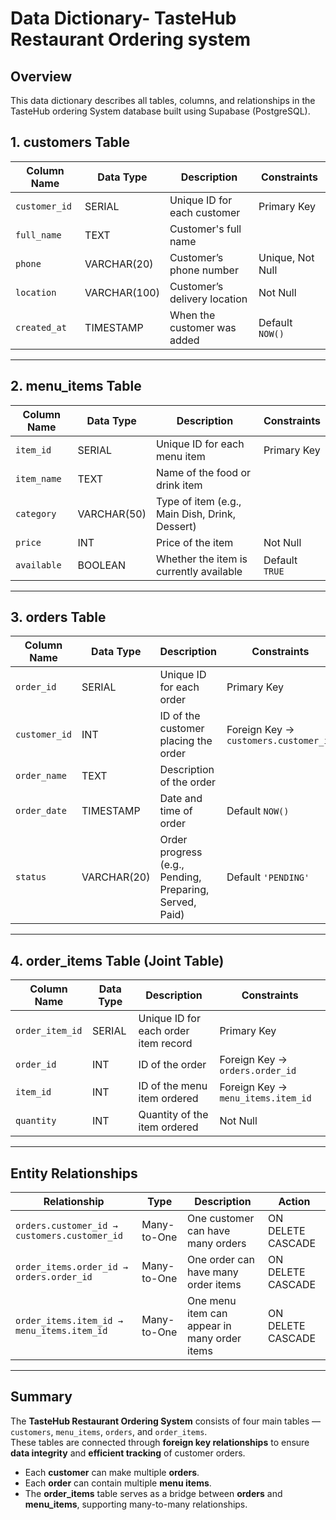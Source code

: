 
# Data Dictionary- TasteHub Restaurant Ordering system

## Overview
This data dictionary describes all tables, columns, and relationships in the TasteHub ordering System database built using Supabase (PostgreSQL).


## 1. customers Table
| Column Name | Data Type | Description | Constraints |
|--------------|------------|--------------|--------------|
| `customer_id` | SERIAL | Unique ID for each customer | Primary Key |
| `full_name` | TEXT | Customer's full name |  |
| `phone` | VARCHAR(20) | Customer’s phone number | Unique, Not Null |
| `location` | VARCHAR(100) | Customer’s delivery location | Not Null |
| `created_at` | TIMESTAMP | When the customer was added | Default `NOW()` |

---

## 2. menu_items Table
| Column Name | Data Type | Description | Constraints |
|--------------|------------|--------------|--------------|
| `item_id` | SERIAL | Unique ID for each menu item | Primary Key |
| `item_name` | TEXT | Name of the food or drink item |  |
| `category` | VARCHAR(50) | Type of item (e.g., Main Dish, Drink, Dessert) |  |
| `price` | INT | Price of the item | Not Null |
| `available` | BOOLEAN | Whether the item is currently available | Default `TRUE` |

---

## 3. orders Table
| Column Name | Data Type | Description | Constraints |
|--------------|------------|--------------|--------------|
| `order_id` | SERIAL | Unique ID for each order | Primary Key |
| `customer_id` | INT | ID of the customer placing the order | Foreign Key → `customers.customer_id` |
| `order_name` | TEXT | Description of the order |  |
| `order_date` | TIMESTAMP | Date and time of order | Default `NOW()` |
| `status` | VARCHAR(20) | Order progress (e.g., Pending, Preparing, Served, Paid) | Default `'PENDING'` |

---

## 4. order_items Table (Joint Table)
| Column Name | Data Type | Description | Constraints |
|--------------|------------|--------------|--------------|
| `order_item_id` | SERIAL | Unique ID for each order item record | Primary Key |
| `order_id` | INT | ID of the order | Foreign Key → `orders.order_id` |
| `item_id` | INT | ID of the menu item ordered | Foreign Key → `menu_items.item_id` |
| `quantity` | INT | Quantity of the item ordered | Not Null |

---

##  Entity Relationships
| Relationship | Type | Description | Action |
|---------------|------|-------------|---------|
| `orders.customer_id → customers.customer_id` | Many-to-One | One customer can have many orders | ON DELETE CASCADE |
| `order_items.order_id → orders.order_id` | Many-to-One | One order can have many order items | ON DELETE CASCADE |
| `order_items.item_id → menu_items.item_id` | Many-to-One | One menu item can appear in many order items | ON DELETE CASCADE |

---

##  Summary
The **TasteHub Restaurant Ordering System** consists of four main tables — `customers`, `menu_items`, `orders`, and `order_items`.  
These tables are connected through **foreign key relationships** to ensure **data integrity** and **efficient tracking** of customer orders.

- Each **customer** can make multiple **orders**.  
- Each **order** can contain multiple **menu items**.  
- The **order_items** table serves as a bridge between **orders** and **menu_items**, supporting many-to-many relationships.


